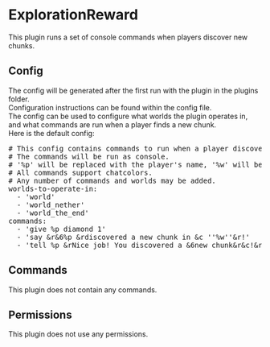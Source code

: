 # ExplorationReward
This plugin runs a set of console commands when players discover new chunks.

## Config
The config will be generated after the first run with the plugin in the plugins folder.
<br>Configuration instructions can be found within the config file.
<br>The config can be used to configure what worlds the plugin operates in, and what commands are run when a player finds a new chunk.
<br>Here is the default config:
<pre>
# This config contains commands to run when a player discovers a new chunk.
# The commands will be run as console.
# '%p' will be replaced with the player's name, '%w' will be replaced with the player's current world's name.
# All commands support chatcolors.
# Any number of commands and worlds may be added.
worlds-to-operate-in:
  - 'world'
  - 'world_nether'
  - 'world_the_end'
commands:
  - 'give %p diamond 1'
  - 'say &r&6%p &rdiscovered a new chunk in &c ''%w''&r!'
  - 'tell %p &rNice job! You discovered a &6new chunk&r&c!&r Take your reward.'
</pre>

## Commands
This plugin does not contain any commands.

## Permissions
This plugin does not use any permissions.